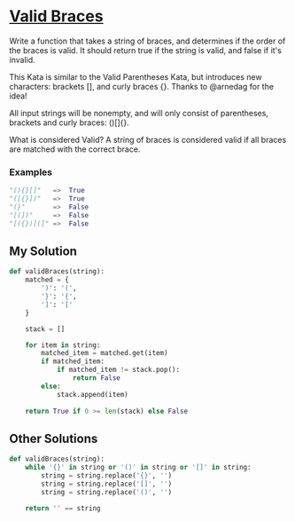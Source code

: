 # [Valid Braces](https://www.codewars.com/kata/valid-braces)

Write a function that takes a string of braces, and determines if the order of the braces is valid. It should return true if the string is valid, and false if it's invalid.

This Kata is similar to the Valid Parentheses Kata, but introduces new characters: brackets [], and curly braces {}. Thanks to @arnedag for the idea!

All input strings will be nonempty, and will only consist of parentheses, brackets and curly braces: ()[]{}.

What is considered Valid?
A string of braces is considered valid if all braces are matched with the correct brace.

### Examples

```python
"(){}[]"   =>  True
"([{}])"   =>  True
"(}"       =>  False
"[(])"     =>  False
"[({})](]" =>  False
```

## My Solution

```python
def validBraces(string):
    matched = {
        ')': '(',
        '}': '{',
        ']': '['
    }

    stack = []

    for item in string:
        matched_item = matched.get(item)
        if matched_item:
            if matched_item != stack.pop():
                return False
        else:
            stack.append(item)
    
    return True if 0 >= len(stack) else False
```

## Other Solutions

```python
def validBraces(string):
    while '{}' in string or '()' in string or '[]' in string:
        string = string.replace('{}', '')
        string = string.replace('[]', '')
        string = string.replace('()', '')
    
    return '' == string
```